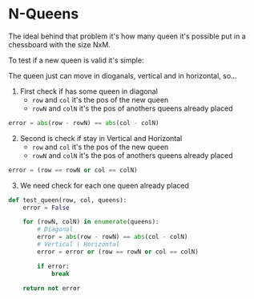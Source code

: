 # N-Queens

The ideal behind that problem it's how many queen it's possible put in a chessboard with the size NxM.

To test if a new queen is valid it's simple:

The queen just can move in dioganals, vertical and in horizontal, so...

1.  First check if has some queen in diagonal
    * `row` and `col` it's the pos of the new queen
    * `rowN` and `colN` it's the pos of anothers queens already placed 
```python
error = abs(row - rowN) == abs(col - colN)
```

2. Second is check if stay in Vertical and Horizontal
    * `row` and `col` it's the pos of the new queen
    * `rowN` and `colN` it's the pos of anothers queens already placed 
```python
error = (row == rowN or col == colN)
```

3. We need check for each one queen already placed
```python
def test_queen(row, col, queens):
    error = False

    for (rowN, colN) in enumerate(queens):
        # Diagonal
        error = abs(row - rowN) == abs(col - colN)
        # Vertical | Horizontal
        error = error or (row == rowN or col == colN)

        if error:
            break
    
    return not error
```